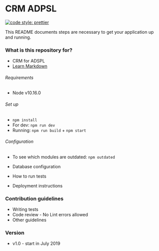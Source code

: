 # CRM ADPSL #
[![code style: prettier](https://img.shields.io/badge/code_style-prettier-ff69b4.svg?style=flat-square)](https://github.com/prettier/prettier)

This README documents steps are necessary to get your application up and running.

### What is this repository for? ###

* CRM for ADSPL
* [Learn Markdown](https://bitbucket.org/tutorials/markdowndemo)

###### Requirements ######
* Node v10.16.0

###### Set up ######
* `npm install`
* For dev: `npm run dev`
* Running: `npm run build` + `npm start`

###### Configuration ######

* To see which modules are outdated: `npm outdated`

* Database configuration
* How to run tests
* Deployment instructions

### Contribution guidelines ###

* Writing tests
* Code review - No Lint errors allowed
* Other guidelines

### Version ###
* v1.0 - start in July 2019